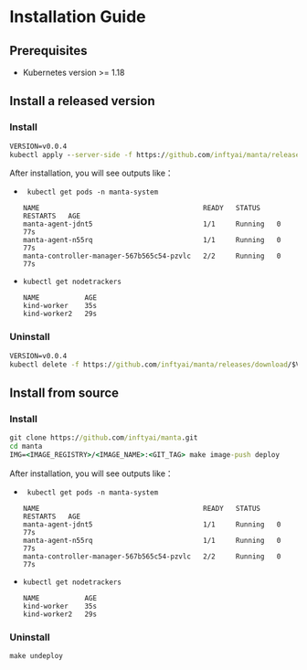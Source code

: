 # Installation Guide

## Prerequisites

* Kubernetes version >= 1.18

## Install a released version

### Install

```cmd
VERSION=v0.0.4
kubectl apply --server-side -f https://github.com/inftyai/manta/releases/download/$VERSION/manifests.yaml
```

After installation, you will see outputs like：

- ` kubectl get pods -n manta-system`
    ```
    NAME                                        READY   STATUS    RESTARTS   AGE
    manta-agent-jdnt5                           1/1     Running   0          77s
    manta-agent-n55rq                           1/1     Running   0          77s
    manta-controller-manager-567b565c54-pzvlc   2/2     Running   0          77s
    ```
- `kubectl get nodetrackers`
    ```
    NAME           AGE
    kind-worker    35s
    kind-worker2   29s
    ```

### Uninstall

```cmd
VERSION=v0.0.4
kubectl delete -f https://github.com/inftyai/manta/releases/download/$VERSION/manifests.yaml
```

## Install from source

### Install

```cmd
git clone https://github.com/inftyai/manta.git
cd manta
IMG=<IMAGE_REGISTRY>/<IMAGE_NAME>:<GIT_TAG> make image-push deploy
```

After installation, you will see outputs like：

- ` kubectl get pods -n manta-system`
    ```
    NAME                                        READY   STATUS    RESTARTS   AGE
    manta-agent-jdnt5                           1/1     Running   0          77s
    manta-agent-n55rq                           1/1     Running   0          77s
    manta-controller-manager-567b565c54-pzvlc   2/2     Running   0          77s
    ```
- `kubectl get nodetrackers`
    ```
    NAME           AGE
    kind-worker    35s
    kind-worker2   29s
    ```

### Uninstall

```cmd
make undeploy
```
